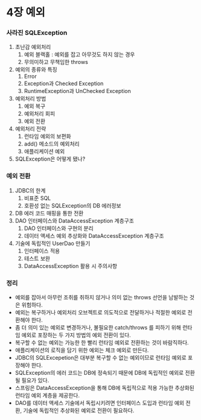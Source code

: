 # 4장 예외

### 사라진 SQLException

1. 초난감 예외처리
    1. 예외 블랙홀 : 예외를 잡고 아무것도 하지 않는 경우
    2. 무의미하고 무책임한 throws
2. 예외의 종류와 특징
    1. Error
    2. Exception과 Checked Exception
    3. RuntimeException과 UnChecked Exception
3. 예외처리 방법
    1. 예외 복구
    2. 예외처리 회피
    3. 예외 전환
4. 예외처리 전략
    1. 런타임 예외의 보편화
    2. add() 메소드의 예외처리
    3. 애플리케이션 예외
5. SQLException은 어떻게 됐나?

### 예외 전환

1. JDBC의 한계
    1. 비표준 SQL
    2. 호환성 없는 SQLException의 DB 에러정보
2. DB 에러 코드 매핑을 통한 전환
3. DAO 인터페이스와 DataAccessException 계층구조
    1. DAO 인터페이스와 구현의 분리
    2. 데이터 액세스 예외 추상화와 DataAccessException 계층구조
4. 기술에 독립적인 UserDao 만들기
    1. 인터페이스 적용
    2. 테스트 보완
    3. DataAccessException 활용 시 주의사항

### 정리

- 예외를 잡아서 아무런 조취를 취하지 않거나 의미 없는 throws 선언을 남발하는 것은 위험하다.
- 예외는 복구하거나 예외처리 오브젝트로 의도적으로 전달하거나 적절한 예외로 전환해야 한다.
- 좀 더 의미 있는 예외로 변경하거나, 불필요한 catch/throws 를 피하기 위해 런타임 예외로 포장하는 두 가지 방법의 예외 전환이 있다.
- 복구할 수 없는 예외는 가능한 한 빨리 런타임 예외로 전환하는 것이 바람직하다.
- 애플리케이션의 로직을 담기 위한 예외는 체크 예외로 만든다.
- JDBC의 SQLExcepetion은 대부분 복구할 수 없는 예외이므로 런타임 예외로 포장해야 한다.
- SQLException의 에러 코드는 DB에 정속되기 때문에 DB에 독립적인 예외로 전환될 필요가 있다.
- 스프링은 DataAccessException을 통해 DB에 독립적으로 적용 가능한 추상화된 런타임 예외 계층을 제공한다.
- DAO를 데이터 액세스 기술에서 독립시키려면 인터페이스 도입과 런타임 예외 전환, 기술에 독립적인 추상화된 예외로 전환이 필요하다.